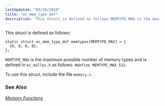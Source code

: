 ```yaml
---
lastUpdated: "03/26/2020"
title: "ec_mem_type_def"
description: "This struct is defined as follows MEMTYPE MAX is the maximum possible number of memory types and is defined in ec malloc h as follows define MEMTYPE MAX 512 To use this struct include the file memory c Chapter 33 Memory Functions..."
---
```


This struct is defined as follows:

```
static struct ec_mem_type_def memtypes[MEMTYPE_MAX] = {
  {0, 0, 0, 0},
};
```

`MEMTYPE_MAX` is the maximum possible number of memory types and is defined in `ec_malloc.h` as follows: `#define MEMTYPE_MAX 512`.

To use this struct, include the file `memory.c`.

### <a name="idp45443840"></a> See Also

[*Memory Functions*](/momentum/3/3-api/3-api-memory)